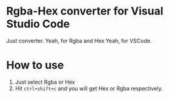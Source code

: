 # Rgba-Hex converter for Visual Studio Code
Just converter.
Yeah, for Rgba and Hex
Yeah, for VSCode.

# How to use

1. Just select Rgba or Hex
2. Hit `ctrl+shift+c` and you will get Hex or Rgba respectively.